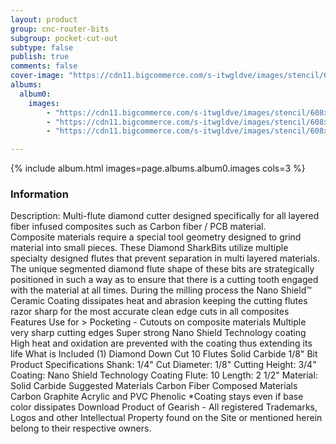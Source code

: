 ```yaml
---
layout: product
group: cnc-router-bits
subgroup: pocket-cut-out
subtype: false
publish: true
comments: false
cover-image: "https://cdn11.bigcommerce.com/s-itwgldve/images/stencil/608x608/products/2397/7392/sb-6518-ns_s_w_2__99462.1675310616.png?c=2"
albums:
  album0:
    images:
        - "https://cdn11.bigcommerce.com/s-itwgldve/images/stencil/608x608/products/2397/7392/sb-6518-ns_s_w_2__99462.1675310616.png?c=2"
        - "https://cdn11.bigcommerce.com/s-itwgldve/images/stencil/608x608/products/2397/6245/SB-6518-NS_BOX__24101.1675310616.png?c=2"
        - "https://cdn11.bigcommerce.com/s-itwgldve/images/stencil/608x608/products/2397/6321/SB-7014-ZA__84823.1675310616.jpg?c=2"

---
```


{% include album.html images=page.albums.album0.images cols=3 %}

### Information

Description:
 Multi-flute diamond cutter designed specifically for all layered fiber infused composites such as Carbon fiber / PCB material. Composite materials require a special tool geometry designed to grind material into small pieces. These Diamond SharkBits utilize multiple specialty designed flutes that prevent separation in multi layered materials. The unique segmented diamond flute shape of these bits are strategically positioned in such a way as to ensure that there is a cutting tooth engaged with the material at all times. During the milling process the Nano Shield™ Ceramic Coating dissipates heat and abrasion keeping the cutting flutes razor sharp for the most accurate clean edge cuts in all composites  Features  Use for > Pocketing - Cutouts on composite materials Multiple very sharp cutting edges Super strong Nano Shield Technology coating High heat and oxidation are prevented with the coating thus extending its life  What is Included  (1) Diamond Down Cut 10 Flutes Solid Carbide 1/8" Bit  Product Specifications  Shank: 1/4" Cut Diameter: 1/8" Cutting Height: 3/4" Coating: Nano Shield Technology Coating Flute: 10 Length: 2 1/2" Material:  Solid Carbide  Suggested Materials  Carbon Fiber Composed Materials Carbon Graphite Acrylic and PVC Phenolic  *Coating stays even if base color dissipates Download Product of Gearish - All registered Trademarks, Logos and other Intellectual Property found on the Site or mentioned herein belong to their respective owners.  

